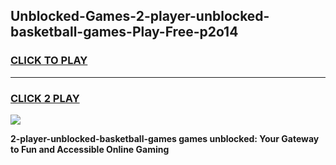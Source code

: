 
## Unblocked-Games-2-player-unblocked-basketball-games-Play-Free-p2o14
<h3>
<a href="https://premium76.site?title=2-player-unblocked-basketball-games&ref=10A">CLICK TO PLAY</a></h3>
<hr>

<h3>
<a href="https://premium76.site?title=2-player-unblocked-basketball-games&ref=10A">CLICK 2 PLAY</a>
  
</h3>

<a href="https://premium76.site?title=2-player-unblocked-basketball-games&ref=10A"><img src="https://clearcache.store/games.png"></a>


**2-player-unblocked-basketball-games games unblocked: Your Gateway to Fun and Accessible Online Gaming**
